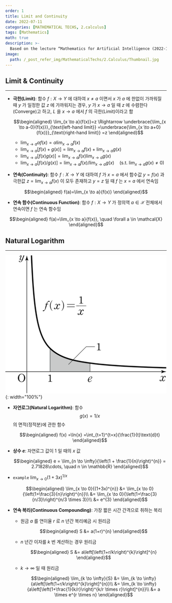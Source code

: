 ```yaml
---
order: 1
title: Limit and Continuity
date: 2022-07-11
categories: [MATHEMATICAL TECHS, 2.calculus]
tags: [Mathematics]
math: true
description: >-
  Based on the lecture “Mathematics for Artificial Intelligence (2022-1)” by Prof. Yeo Jin Chung, Dept. of AI, Big Data & Management, College of Business Administration, Kookmin Univ.
image:
  path: /_post_refer_img/MathematicalTechs/2.Calculus/Thumbnail.jpg
---
```


## Limit & Continuity
-----

- **극한(Limit)**: 함수 $f:X \to Y$ 에 대하여 $x \ne a$ 이면서 $x$ 가 $a$ 에 한없이 가까워질 때 $y$ 가 일정한 값 $z$ 에 가까워지는 경우, $y$ 가 $x \to a$ 일 때 $z$ 에 수렴한다(Converge)고 하고, $L$ 을 $x \to a$ 에서 $f$ 의 극한(Limit)이라고 함

    $$\begin{aligned}
    \lim_{x  \to a}{f(x)}=z
    \Rightarrow
    \underbrace{\lim_{x  \to a-0}{f(x)}}_{\text{left-hand limit}}
    =\underbrace{\lim_{x  \to a+0}{f(x)}}_{\text{right-hand limit}}
    =z
    \end{aligned}$$

    - $\lim_{x  \to a}{\alpha f(x)}=\alpha \lim_{x  \to a}{f(x)}$
    - $\lim_{x  \to a}{[f(x)+g(x)]}=\lim_{x  \to a}{f(x)}+\lim_{x  \to a}{g(x)}$
    - $\lim_{x  \to a}{[f(x)g(x)]}=\lim_{x  \to a}{f(x)}\lim_{x  \to a}{g(x)}$
    - $\lim_{x  \to a}{[f(x)/g(x)]}=\lim_{x  \to a}{f(x)}/\lim_{x  \to a}{g(x)} \quad (\text{s.t.}\ \lim_{x  \to a}{g(x)} \ne 0)$

- **연속(Continuity)**: 함수 $f:X \to Y$ 에 대하여 $f$ 가 $x=a$ 에서 함수값 $y=f(x)$ 과 극한값 $z=\lim_{x \to a}{f(x)}$ 이 모두 존재하고 $y=z$ 일 때 $f$ 는 $x=a$ 에서 연속임

$$\begin{aligned}
f(a)=\lim_{x \to a}{f(x)}
\end{aligned}$$

- **연속 함수(Continuous Function)**: 함수 $f:X \to Y$ 가 정의역 $a \in \mathcal{X}$ 전체에서 연속이면 $f$ 는 연속 함수임

$$\begin{aligned}
f(a)=\lim_{x \to a}{f(x)}, \quad \forall a \in \mathcal{X}
\end{aligned}$$

## Natural Logarithm
-----

![02](/_post_refer_img/MathematicalTechs/2.Calculus/02-02.svg){: width="100%"}

- **자연로그(Natural Logarithm)**: 함수 $$g(x)=1/x$$ 의 면적(정적분)에 관한 함수

    $$\begin{aligned}
    f(x)
    =\ln{x}
    =\int_{t=1}^{t=x}{\frac{1}{t}\text{d}t}
    \end{aligned}$$

- **상수 $e$**: 자연로그 값이 $1$ 일 때의 $x$ 값

    $$\begin{aligned}
    e
    = \lim_{n \to \infty}{\left(1 + \frac{1}{n}\right)^{n}}
    = 2.71828\cdots, \quad n \in \mathbb{R}
    \end{aligned}$$

- `example` $\lim_{x \to 0}{(1+3x)^{1/x}}$

    $$\begin{aligned}
    \lim_{x \to 0}{(1+3x)^{n}}
    &= \lim_{x \to 0}{\left(1+\frac{3}{n}\right)^{n}}\\
    &= \lim_{x \to 0}{\left(1+\frac{3}{n/3}\right)^{n/3 \times 3}}\\
    &= e^{3}
    \end{aligned}$$

- **연속 복리(Continuous Compounding)**: 가장 짧은 시간 간격으로 취하는 복리

    - 원금 $a$ 를 연이율 $r$ 로 $n$ 년간 복리예금 시 원리금

        $$\begin{aligned}
        S
        &= a(1+r)^{n}
        \end{aligned}$$

    - $n$ 년간 이자를 $k$ 번 계산하는 경우 원리금

        $$\begin{aligned}
        S
        &= a\left[\left(1+r/k\right)^{k}\right]^{n}
        \end{aligned}$$

    - $k \to \infty$ 일 때 원리금

        $$\begin{aligned}
        \lim_{k \to \infty}{S}
        &= \lim_{k \to \infty}{a\left[\left(1+r/k\right)^{k}\right]^{n}}\\
        &= \lim_{k \to \infty}{a\left[\left(1+\frac{1}{k/r}\right)^{k/r \times r}\right]^{n}}\\
        &= a \times e^{r \times n}
        \end{aligned}$$